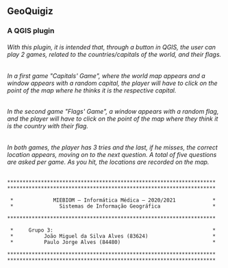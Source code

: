 
## GeoQuigiz 
### A QGIS plugin

###### With this plugin, it is intended that, through a button in QGIS, the user can play 2 games, related to the countries/capitals of the world, and their flags.

###### In a first game "Capitals' Game", where the world map appears and a window appears with a random capital, the player will have to click on the point of the map where he thinks it is the respective capital.

###### In the second game "Flags' Game", a window appears with a random flag, and the player will have to click on the point of the map where they think it is the country with their flag. 

###### In both games, the player has 3 tries and the last, if he misses, the correct location appears, moving on to the next question. A total of five questions are asked per game. As you hit, the locations are recorded on the map.


```                                 
********************************************************************
********************************************************************
                                                                
 *             MIEBIOM – Informática Médica – 2020/2021            *
 *               Sistemas de Informação Geográfica                 *
 
********************************************************************
 
 *     Grupo 3:                                                    *
 *          João Miguel da Silva Alves (83624)                     *
 *          Paulo Jorge Alves (84480)                              *
 
********************************************************************
********************************************************************
``` 

